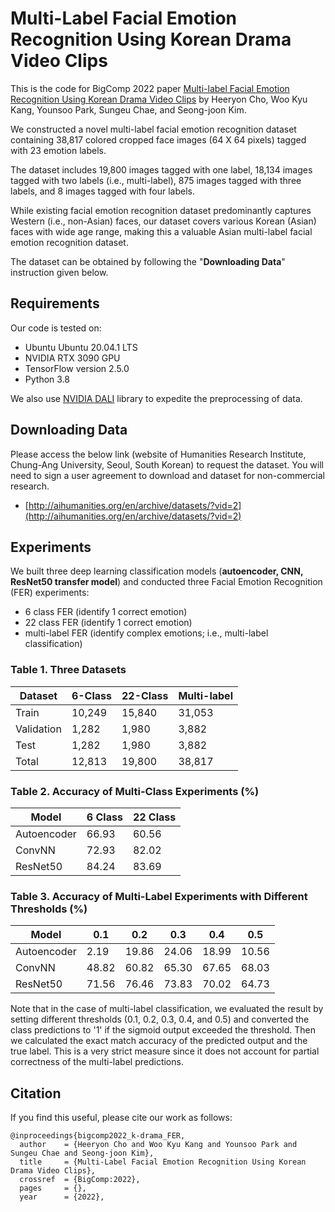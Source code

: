 # Multi-Label Facial Emotion Recognition Using Korean Drama Video Clips
This is the code for BigComp 2022 paper [Multi-label Facial Emotion Recognition Using Korean Drama Video Clips]() by 
Heeryon Cho, Woo Kyu Kang, Younsoo Park, Sungeu Chae, and Seong-joon Kim.

We constructed a novel multi-label facial emotion recognition dataset containing 38,817 colored cropped face images (64 X 64 pixels) tagged with 23 emotion labels. 

The dataset includes 19,800 images tagged with one label, 18,134 images tagged with two labels (i.e., multi-label), 875 images tagged with three labels, and 8 images tagged with four labels. 

While existing facial emotion recognition dataset predominantly captures Western (i.e., non-Asian) faces, our dataset covers various Korean (Asian) faces with wide age range, making this a valuable Asian multi-label facial emotion recognition dataset. 

The dataset can be obtained by following the "**Downloading Data**" instruction given below.

## Requirements
Our code is tested on:
* Ubuntu Ubuntu 20.04.1 LTS
* NVIDIA RTX 3090 GPU
* TensorFlow version 2.5.0
* Python 3.8

We also use [NVIDIA DALI](https://docs.nvidia.com/deeplearning/dali/user-guide/docs/index.html) library to expedite the preprocessing of data.

## Downloading Data
Please access the below link (website of Humanities Research Institute, Chung-Ang University, Seoul, South Korean) to request the dataset.
You will need to sign a user agreement to download and dataset for non-commercial research.
* [http://aihumanities.org/en/archive/datasets/?vid=2](http://aihumanities.org/en/archive/datasets/?vid=2)

## Experiments
We built three deep learning classification models (**autoencoder, CNN, ResNet50 transfer model**) and conducted three Facial Emotion Recognition (FER) experiments:
* 6 class FER (identify 1 correct emotion)
* 22 class FER (identify 1 correct emotion)
* multi-label FER (identify complex emotions; i.e., multi-label classification)

### Table 1. Three Datasets
| Dataset | 6-Class | 22-Class | Multi-label |
|---------|---------|----------|-------------|
| Train   |  10,249 |   15,840 |    31,053   |
| Validation | 1,282 |   1,980 |     3,882   |
| Test    |   1,282 |    1,980 |     3,882   |
| Total   |  12,813 |   19,800 |    38,817   |

### Table 2. Accuracy of Multi-Class Experiments (%)

| Model       | 6 Class | 22 Class |
|-------------|---------|----------|
| Autoencoder |	 66.93  |  60.56   |
| ConvNN      |  72.93  |  82.02   |
| ResNet50    |  84.24  |  83.69   |

### Table 3. Accuracy of Multi-Label Experiments with Different Thresholds (%)
| Model       |  0.1  |  0.2  |  0.3  |  0.4  |  0.5  |
|-------------|-------|-------|-------|-------|-------|
| Autoencoder |  2.19 | 19.86	| 24.06 | 18.99 | 10.56 |
| ConvNN      | 48.82 | 60.82 | 65.30 | 67.65 | 68.03 |
| ResNet50    | 71.56 | 76.46 | 73.83 | 70.02 | 64.73 |

Note that in the case of multi-label classification, we evaluated the result by setting different thresholds (0.1, 0.2, 0.3, 0.4, and 0.5) and converted the class predictions to '1' if the sigmoid output exceeded the threshold.
Then we calculated the exact match accuracy of the predicted output and the true label. 
This is a very strict measure since it does not account for partial correctness of the multi-label predictions.

## Citation
If you find this useful, please cite our work as follows:
```
@inproceedings{bigcomp2022_k-drama_FER,
  author    = {Heeryon Cho and Woo Kyu Kang and Younsoo Park and Sungeu Chae and Seong-joon Kim},
  title     = {Multi-Label Facial Emotion Recognition Using Korean Drama Video Clips},
  crossref  = {BigComp:2022},  
  pages     = {},
  year      = {2022},

```

